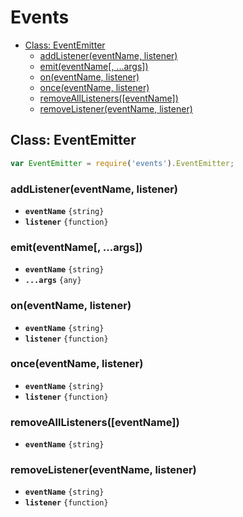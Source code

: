 Events
======

* [Class: EventEmitter]()
  * [addListener(eventName, listener)]()
  * [emit(eventName[, ...args])]()
  * [on(eventName, listener)]()
  * [once(eventName, listener)]()
  * [removeAllListeners([eventName])]()
  * [removeListener(eventName, listener)]()


## Class: EventEmitter

```js
var EventEmitter = require('events').EventEmitter;
```

### addListener(eventName, listener)

* __`eventName`__ `{string}`
* __`listener`__ `{function}`

### emit(eventName[, ...args])

* __`eventName`__ `{string}`
* __`...args`__ `{any}`

### on(eventName, listener)

* __`eventName`__ `{string}`
* __`listener`__ `{function}`

### once(eventName, listener)

* __`eventName`__ `{string}`
* __`listener`__ `{function}`

### removeAllListeners([eventName])

* __`eventName`__ `{string}`

### removeListener(eventName, listener)

* __`eventName`__ `{string}`
* __`listener`__ `{function}`

